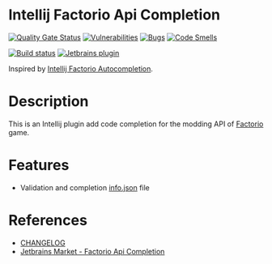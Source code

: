 # Intellij Factorio Api Completion
[![Quality Gate Status](https://sonarcloud.io/api/project_badges/measure?project=serieznyi_intelj-factorio-api-completion&metric=alert_status)](https://sonarcloud.io/summary/new_code?id=serieznyi_intelj-factorio-api-completion)
[![Vulnerabilities](https://sonarcloud.io/api/project_badges/measure?project=serieznyi_intelj-factorio-api-completion&metric=vulnerabilities)](https://sonarcloud.io/summary/new_code?id=serieznyi_intelj-factorio-api-completion)
[![Bugs](https://sonarcloud.io/api/project_badges/measure?project=serieznyi_intelj-factorio-api-completion&metric=bugs)](https://sonarcloud.io/summary/new_code?id=serieznyi_intelj-factorio-api-completion)
[![Code Smells](https://sonarcloud.io/api/project_badges/measure?project=serieznyi_intelj-factorio-api-completion&metric=code_smells)](https://sonarcloud.io/summary/new_code?id=serieznyi_intelj-factorio-api-completion)

[![Build status](https://github.com/serieznyi/intellij-factorio-api-completion/actions/workflows/build.yml/badge.svg?branch=master)](https://github.com/serieznyi/intellij-factorio-api-completion/actions/workflows/build.yml?query=branch%3Amaster)
[![Jetbrains plugin](https://img.shields.io/jetbrains/plugin/v/24333-factorio-api-completion.svg?style=flat-square)](https://plugins.jetbrains.com/plugin/24333-factorio-api-completion)

Inspired by [Intellij Factorio Autocompletion](https://github.com/knoxfighter/intellij-factorio-autocompletion).

# Description

This is an Intellij plugin add code completion for the modding API of [Factorio](https://factorio.com/) game.

# Features
- Validation and completion [info.json](https://wiki.factorio.com/Tutorial:Mod_structure#info.json) file

# References
- [CHANGELOG](CHANGELOG.md)
- [Jetbrains Market - Factorio Api Completion](https://plugins.jetbrains.com/plugin/24333-factorio-api-completion)